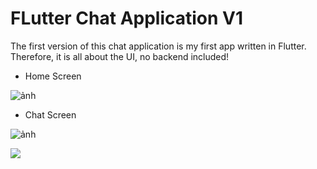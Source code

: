 # FLutter Chat Application V1

The first version of this chat application is my first app written in Flutter. Therefore, it is all about the UI, no backend included!

- Home Screen

![ảnh](https://user-images.githubusercontent.com/56880684/107140526-35c26100-6955-11eb-81be-d9c5a43b3a48.png)

- Chat Screen

![ảnh](https://user-images.githubusercontent.com/56880684/107140541-4bd02180-6955-11eb-9aa8-1b849bbc2e7a.png)

<img src="https://api.codemagic.io/apps/601f92986c7bea5aefb3c846/601f92986c7bea5aefb3c845/status_badge.svg" />

